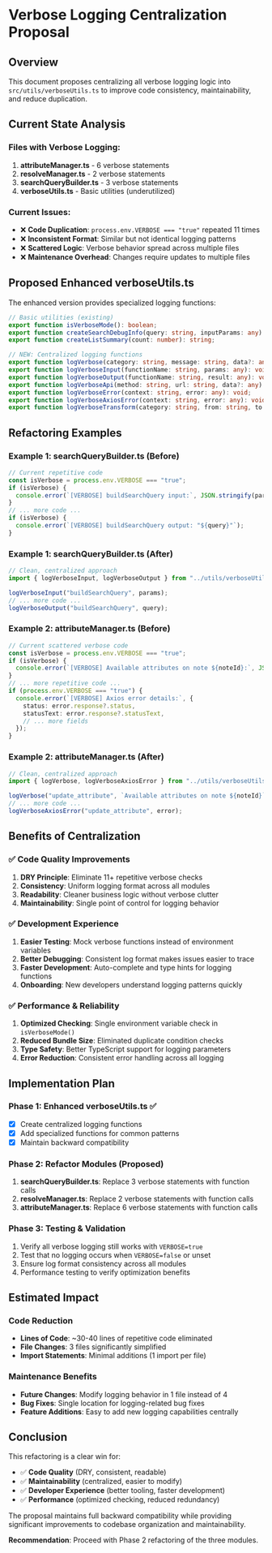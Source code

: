 # Verbose Logging Centralization Proposal

## Overview
This document proposes centralizing all verbose logging logic into `src/utils/verboseUtils.ts` to improve code consistency, maintainability, and reduce duplication.

## Current State Analysis

### Files with Verbose Logging:
1. **attributeManager.ts** - 6 verbose statements
2. **resolveManager.ts** - 2 verbose statements
3. **searchQueryBuilder.ts** - 3 verbose statements
4. **verboseUtils.ts** - Basic utilities (underutilized)

### Current Issues:
- ❌ **Code Duplication**: `process.env.VERBOSE === "true"` repeated 11 times
- ❌ **Inconsistent Format**: Similar but not identical logging patterns
- ❌ **Scattered Logic**: Verbose behavior spread across multiple files
- ❌ **Maintenance Overhead**: Changes require updates to multiple files

## Proposed Enhanced verboseUtils.ts

The enhanced version provides specialized logging functions:

```typescript
// Basic utilities (existing)
export function isVerboseMode(): boolean;
export function createSearchDebugInfo(query: string, inputParams: any): string;
export function createListSummary(count: number): string;

// NEW: Centralized logging functions
export function logVerbose(category: string, message: string, data?: any): void;
export function logVerboseInput(functionName: string, params: any): void;
export function logVerboseOutput(functionName: string, result: any): void;
export function logVerboseApi(method: string, url: string, data?: any): void;
export function logVerboseError(context: string, error: any): void;
export function logVerboseAxiosError(context: string, error: any): void;
export function logVerboseTransform(category: string, from: string, to: string, reason?: string): void;
```

## Refactoring Examples

### Example 1: searchQueryBuilder.ts (Before)
```typescript
// Current repetitive code
const isVerbose = process.env.VERBOSE === "true";
if (isVerbose) {
  console.error(`[VERBOSE] buildSearchQuery input:`, JSON.stringify(params, null, 2));
}
// ... more code ...
if (isVerbose) {
  console.error(`[VERBOSE] buildSearchQuery output: "${query}"`);
}
```

### Example 1: searchQueryBuilder.ts (After)
```typescript
// Clean, centralized approach
import { logVerboseInput, logVerboseOutput } from "../utils/verboseUtils.js";

logVerboseInput("buildSearchQuery", params);
// ... more code ...
logVerboseOutput("buildSearchQuery", query);
```

### Example 2: attributeManager.ts (Before)
```typescript
// Current scattered verbose code
const isVerbose = process.env.VERBOSE === "true";
if (isVerbose) {
  console.error(`[VERBOSE] Available attributes on note ${noteId}:`, JSON.stringify(noteResponse.data.attributes, null, 2));
}
// ... more repetitive code ...
if (process.env.VERBOSE === "true") {
  console.error(`[VERBOSE] Axios error details:`, {
    status: error.response?.status,
    statusText: error.response?.statusText,
    // ... more fields
  });
}
```

### Example 2: attributeManager.ts (After)
```typescript
// Clean, centralized approach
import { logVerbose, logVerboseAxiosError } from "../utils/verboseUtils.js";

logVerbose("update_attribute", `Available attributes on note ${noteId}`, noteResponse.data.attributes);
// ... more code ...
logVerboseAxiosError("update_attribute", error);
```

## Benefits of Centralization

### ✅ **Code Quality Improvements**
1. **DRY Principle**: Eliminate 11+ repetitive verbose checks
2. **Consistency**: Uniform logging format across all modules
3. **Readability**: Cleaner business logic without verbose clutter
4. **Maintainability**: Single point of control for logging behavior

### ✅ **Development Experience**
1. **Easier Testing**: Mock verbose functions instead of environment variables
2. **Better Debugging**: Consistent log format makes issues easier to trace
3. **Faster Development**: Auto-complete and type hints for logging functions
4. **Onboarding**: New developers understand logging patterns quickly

### ✅ **Performance & Reliability**
1. **Optimized Checking**: Single environment variable check in `isVerboseMode()`
2. **Reduced Bundle Size**: Eliminated duplicate condition checks
3. **Type Safety**: Better TypeScript support for logging parameters
4. **Error Reduction**: Consistent error handling across all logging

## Implementation Plan

### Phase 1: Enhanced verboseUtils.ts ✅
- [x] Create centralized logging functions
- [x] Add specialized functions for common patterns
- [x] Maintain backward compatibility

### Phase 2: Refactor Modules (Proposed)
1. **searchQueryBuilder.ts**: Replace 3 verbose statements with function calls
2. **resolveManager.ts**: Replace 2 verbose statements with function calls
3. **attributeManager.ts**: Replace 6 verbose statements with function calls

### Phase 3: Testing & Validation
1. Verify all verbose logging still works with `VERBOSE=true`
2. Test that no logging occurs when `VERBOSE=false` or unset
3. Ensure log format consistency across all modules
4. Performance testing to verify optimization benefits

## Estimated Impact

### Code Reduction
- **Lines of Code**: ~30-40 lines of repetitive code eliminated
- **File Changes**: 3 files significantly simplified
- **Import Statements**: Minimal additions (1 import per file)

### Maintenance Benefits
- **Future Changes**: Modify logging behavior in 1 file instead of 4
- **Bug Fixes**: Single location for logging-related bug fixes
- **Feature Additions**: Easy to add new logging capabilities centrally

## Conclusion

This refactoring is a clear win for:
- ✅ **Code Quality** (DRY, consistent, readable)
- ✅ **Maintainability** (centralized, easier to modify)
- ✅ **Developer Experience** (better tooling, faster development)
- ✅ **Performance** (optimized checking, reduced redundancy)

The proposal maintains full backward compatibility while providing significant improvements to codebase organization and maintainability.

**Recommendation**: Proceed with Phase 2 refactoring of the three modules.